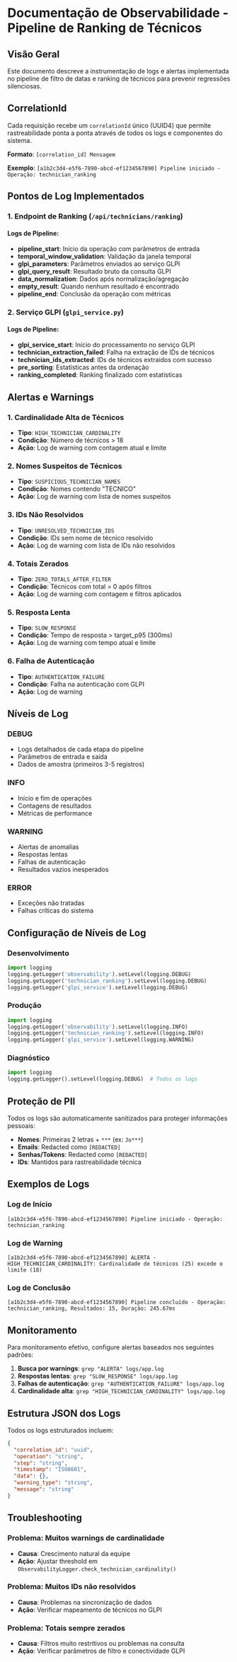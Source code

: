 # Documentação de Observabilidade - Pipeline de Ranking de Técnicos

## Visão Geral

Este documento descreve a instrumentação de logs e alertas implementada no pipeline de filtro de datas e ranking de técnicos para prevenir regressões silenciosas.

## CorrelationId

Cada requisição recebe um `correlationId` único (UUID4) que permite rastreabilidade ponta a ponta através de todos os logs e componentes do sistema.

**Formato**: `[correlation_id] Mensagem`

**Exemplo**: `[a1b2c3d4-e5f6-7890-abcd-ef1234567890] Pipeline iniciado - Operação: technician_ranking`

## Pontos de Log Implementados

### 1. Endpoint de Ranking (`/api/technicians/ranking`)

#### Logs de Pipeline:
- **pipeline_start**: Início da operação com parâmetros de entrada
- **temporal_window_validation**: Validação da janela temporal
- **glpi_parameters**: Parâmetros enviados ao serviço GLPI
- **glpi_query_result**: Resultado bruto da consulta GLPI
- **data_normalization**: Dados após normalização/agregação
- **empty_result**: Quando nenhum resultado é encontrado
- **pipeline_end**: Conclusão da operação com métricas

### 2. Serviço GLPI (`glpi_service.py`)

#### Logs de Pipeline:
- **glpi_service_start**: Início do processamento no serviço GLPI
- **technician_extraction_failed**: Falha na extração de IDs de técnicos
- **technician_ids_extracted**: IDs de técnicos extraídos com sucesso
- **pre_sorting**: Estatísticas antes da ordenação
- **ranking_completed**: Ranking finalizado com estatísticas

## Alertas e Warnings

### 1. Cardinalidade Alta de Técnicos
- **Tipo**: `HIGH_TECHNICIAN_CARDINALITY`
- **Condição**: Número de técnicos > 18
- **Ação**: Log de warning com contagem atual e limite

### 2. Nomes Suspeitos de Técnicos
- **Tipo**: `SUSPICIOUS_TECHNICIAN_NAMES`
- **Condição**: Nomes contendo "TECNICO"
- **Ação**: Log de warning com lista de nomes suspeitos

### 3. IDs Não Resolvidos
- **Tipo**: `UNRESOLVED_TECHNICIAN_IDS`
- **Condição**: IDs sem nome de técnico resolvido
- **Ação**: Log de warning com lista de IDs não resolvidos

### 4. Totais Zerados
- **Tipo**: `ZERO_TOTALS_AFTER_FILTER`
- **Condição**: Técnicos com total = 0 após filtros
- **Ação**: Log de warning com contagem e filtros aplicados

### 5. Resposta Lenta
- **Tipo**: `SLOW_RESPONSE`
- **Condição**: Tempo de resposta > target_p95 (300ms)
- **Ação**: Log de warning com tempo atual e limite

### 6. Falha de Autenticação
- **Tipo**: `AUTHENTICATION_FAILURE`
- **Condição**: Falha na autenticação com GLPI
- **Ação**: Log de warning

## Níveis de Log

### DEBUG
- Logs detalhados de cada etapa do pipeline
- Parâmetros de entrada e saída
- Dados de amostra (primeiros 3-5 registros)

### INFO
- Início e fim de operações
- Contagens de resultados
- Métricas de performance

### WARNING
- Alertas de anomalias
- Respostas lentas
- Falhas de autenticação
- Resultados vazios inesperados

### ERROR
- Exceções não tratadas
- Falhas críticas do sistema

## Configuração de Níveis de Log

### Desenvolvimento
```python
import logging
logging.getLogger('observability').setLevel(logging.DEBUG)
logging.getLogger('technician_ranking').setLevel(logging.DEBUG)
logging.getLogger('glpi_service').setLevel(logging.DEBUG)
```

### Produção
```python
import logging
logging.getLogger('observability').setLevel(logging.INFO)
logging.getLogger('technician_ranking').setLevel(logging.INFO)
logging.getLogger('glpi_service').setLevel(logging.WARNING)
```

### Diagnóstico
```python
import logging
logging.getLogger().setLevel(logging.DEBUG)  # Todos os logs
```

## Proteção de PII

Todos os logs são automaticamente sanitizados para proteger informações pessoais:

- **Nomes**: Primeiras 2 letras + `***` (ex: `Jo***`)
- **Emails**: Redacted como `[REDACTED]`
- **Senhas/Tokens**: Redacted como `[REDACTED]`
- **IDs**: Mantidos para rastreabilidade técnica

## Exemplos de Logs

### Log de Início
```
[a1b2c3d4-e5f6-7890-abcd-ef1234567890] Pipeline iniciado - Operação: technician_ranking
```

### Log de Warning
```
[a1b2c3d4-e5f6-7890-abcd-ef1234567890] ALERTA - HIGH_TECHNICIAN_CARDINALITY: Cardinalidade de técnicos (25) excede o limite (18)
```

### Log de Conclusão
```
[a1b2c3d4-e5f6-7890-abcd-ef1234567890] Pipeline concluído - Operação: technician_ranking, Resultados: 15, Duração: 245.67ms
```

## Monitoramento

Para monitoramento efetivo, configure alertas baseados nos seguintes padrões:

1. **Busca por warnings**: `grep "ALERTA" logs/app.log`
2. **Respostas lentas**: `grep "SLOW_RESPONSE" logs/app.log`
3. **Falhas de autenticação**: `grep "AUTHENTICATION_FAILURE" logs/app.log`
4. **Cardinalidade alta**: `grep "HIGH_TECHNICIAN_CARDINALITY" logs/app.log`

## Estrutura JSON dos Logs

Todos os logs estruturados incluem:

```json
{
  "correlation_id": "uuid",
  "operation": "string",
  "step": "string",
  "timestamp": "ISO8601",
  "data": {},
  "warning_type": "string",
  "message": "string"
}
```

## Troubleshooting

### Problema: Muitos warnings de cardinalidade
- **Causa**: Crescimento natural da equipe
- **Ação**: Ajustar threshold em `ObservabilityLogger.check_technician_cardinality()`

### Problema: Muitos IDs não resolvidos
- **Causa**: Problemas na sincronização de dados
- **Ação**: Verificar mapeamento de técnicos no GLPI

### Problema: Totais sempre zerados
- **Causa**: Filtros muito restritivos ou problemas na consulta
- **Ação**: Verificar parâmetros de filtro e conectividade GLPI
